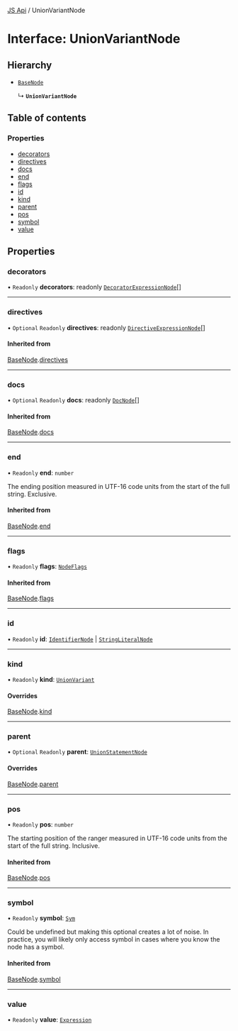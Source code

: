 [JS Api](../index.md) / UnionVariantNode

# Interface: UnionVariantNode

## Hierarchy

- [`BaseNode`](BaseNode.md)

  ↳ **`UnionVariantNode`**

## Table of contents

### Properties

- [decorators](UnionVariantNode.md#decorators)
- [directives](UnionVariantNode.md#directives)
- [docs](UnionVariantNode.md#docs)
- [end](UnionVariantNode.md#end)
- [flags](UnionVariantNode.md#flags)
- [id](UnionVariantNode.md#id)
- [kind](UnionVariantNode.md#kind)
- [parent](UnionVariantNode.md#parent)
- [pos](UnionVariantNode.md#pos)
- [symbol](UnionVariantNode.md#symbol)
- [value](UnionVariantNode.md#value)

## Properties

### decorators

• `Readonly` **decorators**: readonly [`DecoratorExpressionNode`](DecoratorExpressionNode.md)[]

___

### directives

• `Optional` `Readonly` **directives**: readonly [`DirectiveExpressionNode`](DirectiveExpressionNode.md)[]

#### Inherited from

[BaseNode](BaseNode.md).[directives](BaseNode.md#directives)

___

### docs

• `Optional` `Readonly` **docs**: readonly [`DocNode`](DocNode.md)[]

#### Inherited from

[BaseNode](BaseNode.md).[docs](BaseNode.md#docs)

___

### end

• `Readonly` **end**: `number`

The ending position measured in UTF-16 code units from the start of the
full string. Exclusive.

#### Inherited from

[BaseNode](BaseNode.md).[end](BaseNode.md#end)

___

### flags

• `Readonly` **flags**: [`NodeFlags`](../enums/NodeFlags.md)

#### Inherited from

[BaseNode](BaseNode.md).[flags](BaseNode.md#flags)

___

### id

• `Readonly` **id**: [`IdentifierNode`](IdentifierNode.md) \| [`StringLiteralNode`](StringLiteralNode.md)

___

### kind

• `Readonly` **kind**: [`UnionVariant`](../enums/SyntaxKind.md#unionvariant)

#### Overrides

[BaseNode](BaseNode.md).[kind](BaseNode.md#kind)

___

### parent

• `Optional` `Readonly` **parent**: [`UnionStatementNode`](UnionStatementNode.md)

#### Overrides

[BaseNode](BaseNode.md).[parent](BaseNode.md#parent)

___

### pos

• `Readonly` **pos**: `number`

The starting position of the ranger measured in UTF-16 code units from the
start of the full string. Inclusive.

#### Inherited from

[BaseNode](BaseNode.md).[pos](BaseNode.md#pos)

___

### symbol

• `Readonly` **symbol**: [`Sym`](Sym.md)

Could be undefined but making this optional creates a lot of noise. In practice,
you will likely only access symbol in cases where you know the node has a symbol.

#### Inherited from

[BaseNode](BaseNode.md).[symbol](BaseNode.md#symbol)

___

### value

• `Readonly` **value**: [`Expression`](../index.md#expression)
